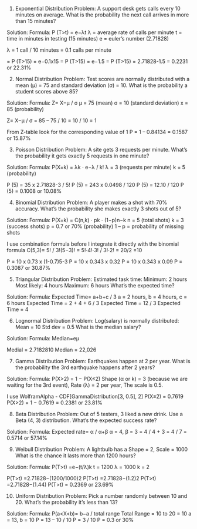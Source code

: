 1.	Exponential Distribution 
Problem:
 A support desk gets calls every 10 minutes on average. What is the probability the next call arrives in more than 15 minutes?

Solution:
Formula: P (T>t) = e−λt
λ = average rate of calls per minute
t = time in minutes in testing (15 minutes)
e = euler’s number (2.71828)

λ = 1 call / 10 minutes = 0.1 calls per minute

= P (T>15) = e−0.1x15
= P (T>15) = e−1.5
= P (T>15) = 2.71828-1.5
= 0.2231 or 22.31% 


2.	Normal Distribution 
Problem: 
Test scores are normally distributed with a mean (μ) = 75 and standard deviation (σ) = 10. What is the probability a student scores above 85?

Solution: 
Formula: Z= X−μ / σ
μ = 75 (mean)
σ = 10 (standard deviation)
x = 85 (probability)

Z= X−μ / σ = 85 – 75 / 10
= 10 / 10
= 1

From Z-table look for the corresponding value of 1
P = 1 – 0.84134
= 0.1587 or 15.87%

3.	Poisson Distribution 
Problem: 
A site gets 3 requests per minute. What’s the probability it gets exactly 5 requests in one minute?


Solution:
Formula: P(X=k) = λk ⋅ e−λ / k!
λ = 3 (requests per minute)
k = 5 (probability)

P (5) = 35 x 2.71828-3 / 5!
P (5) = 243 x 0.0498 / 120
P (5) = 12.10 / 120 
P (5) = 0.1008 or 10.08%

4.	Binomial Distribution 
Problem:
A player makes a shot with 70% accuracy. What’s the probability she makes exactly 3 shots out of 5?

Solution:
Formula: P(X=k) = C(n,k) ⋅ pk ⋅ (1−p)n−k
n = 5 (total shots)
k = 3 (success shots)
p = 0.7 or 70% (probability)
1 – p = probability of missing shots

I use combination formula before I integrate it directly with the binomial formula
           C(5,3)= 5! / 3!(5−3)! 
= 5!⋅4!⋅3! / 3!⋅2! 
= 20/2 =10

P = 10 x 0.73 x (1-0.7)5-3
P = 10 x 0.343 x 0.32
P = 10 x 0.343 x 0.09
P = 0.3087 or 30.87%

5.	Triangular Distribution 
Problem: 
Estimated task time:
Minimum: 2 hours
Most likely: 4 hours
Maximum: 6 hours
What’s the expected time?

Solution:
Formula: Expected Time= a+b+c / 3
a = 2 hours, b = 4 hours, c = 6 hours 
Expected Time = 2 + 4 + 6 / 3 
Expected Time = 12 / 3 
Expected Time = 4

6.	Lognormal Distribution 
Problem: 
Log(salary) is normally distributed:
Mean = 10
Std dev = 0.5
What is the median salary?

Solution:
Formula: Median=eμ

Medial = 2.7182810
Median = 22,026

7.	Gamma Distribution 
Problem: 
Earthquakes happen at 2 per year.
What is the probability the 3rd earthquake happens after 2 years?

Solution: 
Formula: P(X>2) = 1 − P(X≤2)
Shape (α or k) = 3 (because we are waiting for the 3rd event),
Rate (λ) = 2 per year,
The scale is 0.5.

I use WolframAlpha - CDF[GammaDistribution[3, 0.5], 2]
P(X≤2) = 0.7619
P(X>2) = 1 − 0.7619 
= 0.2381 or 23.81%

8.	Beta Distribution 
Problem: 
Out of 5 testers, 3 liked a new drink. Use a Beta (4, 3) distribution. What’s the expected success rate?

Solution:
Formula: Expected rate= α / α+β
α = 4, β = 3 
= 4 / 4 + 3
= 4 / 7
= 0.5714 or 57.14%

9.	Weibull Distribution
Problem: 
A lightbulb has a Shape = 2, Scale = 1000
What is the chance it lasts more than 1200 hours?

Solution:
Formula: P(T>t) =e−(t/λ)k
t = 1200 
λ = 1000
k = 2 

P(T>t) =2.71828−(1200/1000)2
P(T>t) =2.71828−(1.2)2
P(T>t) =2.71828−(1.44)
P(T>t) = 0.2369 or 23.69%

10.	Uniform Distribution 
Problem: Pick a number randomly between 10 and 20. What’s the probability it’s less than 13?

Solution: 
Formula: P(a<X<b)= b−a / total range
Total Range = 10 to 20 = 10
a = 13, b = 10 
P = 13 – 10 / 10 
P = 3 / 10
P = 0.3 or 30%



